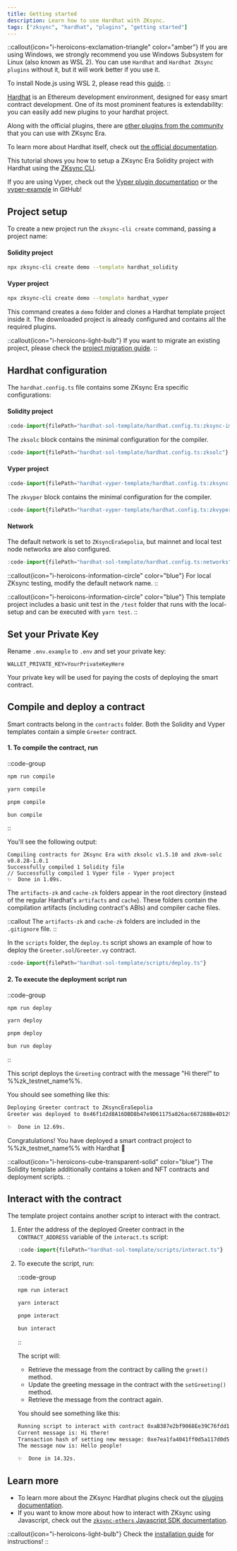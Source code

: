 ```yaml
---
title: Getting started
description: Learn how to use Hardhat with ZKsync.
tags: ["zksync", "hardhat", "plugins", "getting started"]
---
```


::callout{icon="i-heroicons-exclamation-triangle" color="amber"}
If you are using Windows, we strongly recommend you use Windows Subsystem for Linux (also known as WSL 2).
You can use `Hardhat` and `Hardhat ZKsync plugins` without it, but it will work better if you use it.

To install Node.js using WSL 2, please read this [guide](https://learn.microsoft.com/en-us/windows/dev-environment/javascript/nodejs-on-wsl).
::

[Hardhat](https://hardhat.org) is an Ethereum development environment, designed for easy smart contract development.
One of its most prominent features is extendability: you can easily add new plugins to your hardhat project.

Along with the official plugins, there are [other plugins from the community](/zksync-era/tooling/hardhat/plugins/other-plugins) that you can use with
ZKsync Era.

To learn more about Hardhat itself, check out [the official documentation](https://hardhat.org/getting-started/).

This tutorial shows you how to setup a ZKsync Era Solidity project with Hardhat using the [ZKsync CLI](/zksync-era/tooling/zksync-cli).

If you are using Vyper, check out the [Vyper plugin documentation](/zksync-era/tooling/hardhat/plugins/hardhat-zksync-vyper)
or the [vyper-example](%%zk_git_repo_hardhat-zksync%%/tree/main/examples/vyper-example) in GitHub!

## Project setup

To create a new project run the `zksync-cli create` command, passing a project name:

#### Solidity project

```sh
npx zksync-cli create demo --template hardhat_solidity
```

#### Vyper project

```sh
npx zksync-cli create demo --template hardhat_vyper
```

This command creates a `demo` folder and clones a Hardhat template project inside it.
The downloaded project is already configured and contains all the required plugins.

::callout{icon="i-heroicons-light-bulb"}
If you want to migrate an existing project, please check the [project migration guide](/zksync-era/tooling/hardhat/guides/migrating-to-zksync).
::

## Hardhat configuration

The `hardhat.config.ts` file contains some ZKsync Era specific configurations:

#### Solidity project

```ts
:code-import{filePath="hardhat-sol-template/hardhat.config.ts:zksync-import"}
```

The `zksolc` block contains the minimal configuration for the compiler.

```ts
:code-import{filePath="hardhat-sol-template/hardhat.config.ts:zksolc"}
```

#### Vyper project

```ts
:code-import{filePath="hardhat-vyper-template/hardhat.config.ts:zksync-vyper-import"}
```

The `zkvyper` block contains the minimal configuration for the compiler.

```ts
:code-import{filePath="hardhat-vyper-template/hardhat.config.ts:zkvyper"}
```

#### Network

The default network is set to `ZKsyncEraSepolia`, but mainnet and local test node networks are also configured.

```ts
:code-import{filePath="hardhat-sol-template/hardhat.config.ts:networks"}
```

::callout{icon="i-heroicons-information-circle" color="blue"}
For local ZKsync testing, modify the default network name.
::

::callout{icon="i-heroicons-information-circle" color="blue"}
This template project includes a basic unit test in the `/test` folder that runs with the local-setup and can be executed with `yarn test`.
::

## Set your Private Key

Rename `.env.example` to `.env` and set your private key:

```text
WALLET_PRIVATE_KEY=YourPrivateKeyHere
```

Your private key will be used for paying the costs of deploying the smart contract.

## Compile and deploy a contract

Smart contracts belong in the `contracts` folder. Both the Solidity and Vyper templates contain a simple `Greeter` contract.

#### 1. To compile the contract, run

::code-group

```bash [npm]
npm run compile
```

```bash [yarn]
yarn compile
```

```bash [pnpm]
pnpm compile
```

```bash [bun]
bun compile
```

::

You'll see the following output:

```text
Compiling contracts for ZKsync Era with zksolc v1.5.10 and zkvm-solc v0.8.28-1.0.1
Successfully compiled 1 Solidity file
// Successfully compiled 1 Vyper file - Vyper project
✨  Done in 1.09s.
```

The `artifacts-zk` and `cache-zk` folders appear in the root directory (instead of the regular Hardhat's `artifacts` and `cache`).
These folders contain the compilation artifacts (including contract's ABIs) and compiler cache files.

::callout
The `artifacts-zk` and `cache-zk` folders are included in the `.gitignore` file.
::

In the `scripts` folder, the `deploy.ts` script shows an example of how to deploy the `Greeter.sol`/`Greeter.vy` contract.

```ts
:code-import{filePath="hardhat-sol-template/scripts/deploy.ts"}
```

#### 2. To execute the deployment script run

::code-group

```bash [npm]
npm run deploy
```

```bash [yarn]
yarn deploy
```

```bash [pnpm]
pnpm deploy
```

```bash [bun]
bun run deploy
```

::

This script deploys the `Greeting` contract with the message "Hi there!" to %%zk_testnet_name%%.

You should see something like this:

```bash
Deploying Greeter contract to ZKsyncEraSepolia
Greeter was deployed to 0x46f1d2d8A16DBD8b47e9D61175a826ac667288Be4D1293a22E8

✨  Done in 12.69s.
```

Congratulations! You have deployed a smart contract project to %%zk_testnet_name%% with Hardhat 🎉

::callout{icon="i-heroicons-cube-transparent-solid" color="blue"}
The Solidity template additionally contains a token and NFT contracts and deployment scripts.
::

## Interact with the contract

The template project contains another script to interact with the contract.

1. Enter the address of the deployed Greeter contract in the `CONTRACT_ADDRESS` variable of the `interact.ts` script:

    ```ts [interact.ts]
    :code-import{filePath="hardhat-sol-template/scripts/interact.ts"}
    ```

1. To execute the script, run:

    ::code-group

    ```bash [npm]
    npm run interact
    ```

    ```bash [yarn]
    yarn interact
    ```

    ```bash [pnpm]
    pnpm interact
    ```

    ```bash [bun]
    bun interact
    ```

    ::

    The script will:

    - Retrieve the message from the contract by calling the `greet()` method.
    - Update the greeting message in the contract with the `setGreeting()` method.
    - Retrieve the message from the contract again.

    You should see something like this:

    ```bash
    Running script to interact with contract 0xaB387e2bf9068Ee39C76fdd16F80b2078Ff73F3D
    Current message is: Hi there!
    Transaction hash of setting new message: 0xe7ea1fa4041ff0d5a117d0d53c8d8934c4a9e1f4730f58ca2bae7389f428fbf2
    The message now is: Hello people!

    ✨  Done in 14.32s.
    ```

## Learn more

- To learn more about the ZKsync Hardhat plugins check out the [plugins documentation](/zksync-era/tooling/hardhat/guides/getting-started).
- If you want to know more about how to interact with ZKsync using Javascript,
check out the [`zksync-ethers` Javascript SDK documentation](https://sdk.zksync.io/js/ethers).

::callout{icon="i-heroicons-light-bulb"}
Check the [installation guide](/zksync-era/tooling/hardhat/installation) for instructions!
::
